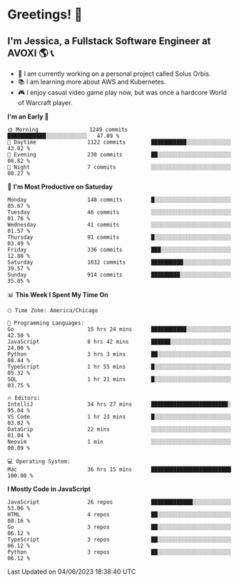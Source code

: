 # Greetings! 🧠

## I'm Jessica, a Fullstack Software Engineer at AVOXI 🌎 📞

- 🌟 I am currently working on a personal project called Solus Orbis.
- 📚 I am learning more about AWS and Kubernetes.
- 🎮 I enjoy casual video game play now, but was once a hardcore World of Warcraft player.

<!--START_SECTION:waka-->
**I'm an Early 🐤** 

```text
🌞 Morning                1249 commits        ████████████░░░░░░░░░░░░░   47.89 % 
🌆 Daytime                1122 commits        ███████████░░░░░░░░░░░░░░   43.02 % 
🌃 Evening                230 commits         ██░░░░░░░░░░░░░░░░░░░░░░░   08.82 % 
🌙 Night                  7 commits           ░░░░░░░░░░░░░░░░░░░░░░░░░   00.27 % 
```
📅 **I'm Most Productive on Saturday** 

```text
Monday                   148 commits         █░░░░░░░░░░░░░░░░░░░░░░░░   05.67 % 
Tuesday                  46 commits          ░░░░░░░░░░░░░░░░░░░░░░░░░   01.76 % 
Wednesday                41 commits          ░░░░░░░░░░░░░░░░░░░░░░░░░   01.57 % 
Thursday                 91 commits          █░░░░░░░░░░░░░░░░░░░░░░░░   03.49 % 
Friday                   336 commits         ███░░░░░░░░░░░░░░░░░░░░░░   12.88 % 
Saturday                 1032 commits        ██████████░░░░░░░░░░░░░░░   39.57 % 
Sunday                   914 commits         █████████░░░░░░░░░░░░░░░░   35.05 % 
```


📊 **This Week I Spent My Time On** 

```text
🕑︎ Time Zone: America/Chicago

💬 Programming Languages: 
Go                       15 hrs 24 mins      ███████████░░░░░░░░░░░░░░   42.50 % 
JavaScript               8 hrs 42 mins       ██████░░░░░░░░░░░░░░░░░░░   24.00 % 
Python                   3 hrs 3 mins        ██░░░░░░░░░░░░░░░░░░░░░░░   08.44 % 
TypeScript               1 hr 55 mins        █░░░░░░░░░░░░░░░░░░░░░░░░   05.32 % 
SQL                      1 hr 21 mins        █░░░░░░░░░░░░░░░░░░░░░░░░   03.75 % 

🔥 Editors: 
IntelliJ                 34 hrs 27 mins      ████████████████████████░   95.04 % 
VS Code                  1 hr 23 mins        █░░░░░░░░░░░░░░░░░░░░░░░░   03.82 % 
DataGrip                 22 mins             ░░░░░░░░░░░░░░░░░░░░░░░░░   01.04 % 
Neovim                   1 min               ░░░░░░░░░░░░░░░░░░░░░░░░░   00.09 % 

💻 Operating System: 
Mac                      36 hrs 15 mins      █████████████████████████   100.00 % 
```

**I Mostly Code in JavaScript** 

```text
JavaScript               26 repos            █████████████░░░░░░░░░░░░   53.06 % 
HTML                     4 repos             ██░░░░░░░░░░░░░░░░░░░░░░░   08.16 % 
Go                       3 repos             ██░░░░░░░░░░░░░░░░░░░░░░░   06.12 % 
TypeScript               3 repos             ██░░░░░░░░░░░░░░░░░░░░░░░   06.12 % 
Python                   3 repos             ██░░░░░░░░░░░░░░░░░░░░░░░   06.12 % 
```




 Last Updated on 04/06/2023 18:38:40 UTC
<!--END_SECTION:waka-->

<!--
**jessikuh/jessikuh** is a ✨ _special_ ✨ repository because its `README.md` (this file) appears on your GitHub profile.

Here are some ideas to get you started:

- 🔭 I’m currently working on ...
- 🌱 I’m currently learning ...
- 👯 I’m looking to collaborate on ...
- 🤔 I’m looking for help with ...
- 💬 Ask me about ...
- 📫 How to reach me: ...
- 😄 Pronouns: ...
- ⚡ Fun fact: ...
-->
